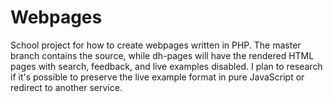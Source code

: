 Webpages
========

School project for how to create webpages written in PHP. The master branch contains the source, while dh-pages will have the rendered HTML pages with search, feedback, and live examples disabled. I plan to research if it's possible to preserve the live example format in pure JavaScript or redirect to another service.
